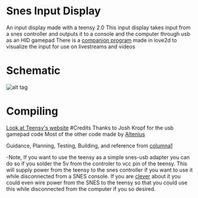 # Snes Input Display
An input display made with a teensy 2.0
This input display takes input from a snes controller and outputs it to a console and the computer through usb as an HID gamepad
There is a [companion program](https://github.com/columna1/Love2d-SNES-Input-Display/) made in love2d to visualize the input for use on livestreams and videos
# Schematic
![alt tag](https://raw.github.com/columna1/Snes-input-display/master/schematic-v1.0.png)
# Compiling
[Look at Teensy's website](https://www.pjrc.com/teensy/first_use.html)
#Credits
Thanks to Josh Kropf for the usb gamepad code
Most of the other code made by [Altenius](https://github.com/Altenius)

Guidance, Planning, Testing, Building, and reference from [columna1](https://github.com/columna1)

-Note, If you want to use the teensy as a simple snes-usb adapter you can do so if you solder the 5v from the controler to vcc pin of the teensy. This will supply power from the teensy to the snes controller if you want to use it while disconnected from a SNES console. If you are [clever](https://www.pjrc.com/teensy/external_power.html) about it you could even wire power from the SNES to the teensy so that you could use this while disconnected from the computer if you so desired.
